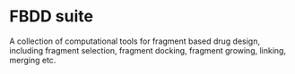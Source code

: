 # FBDD suite
A collection of computational tools for fragment based drug design, including fragment selection, fragment docking, fragment growing, linking, merging etc.
